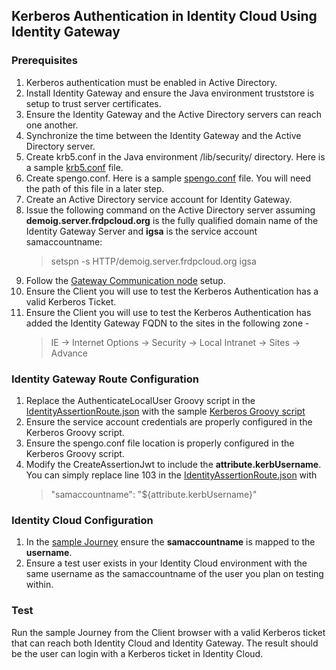<!--
*
 * This code is to be used exclusively in connection with ForgeRock’s software or services. 
 * ForgeRock only offers ForgeRock software or services to legal entities who have entered 
 * into a binding license agreement with ForgeRock.  
 *
-->
## Kerberos Authentication in Identity Cloud Using Identity Gateway
### Prerequisites
1. Kerberos authentication must be enabled in Active Directory.
2. Install Identity Gateway and ensure the Java environment truststore is setup to trust server certificates.
3. Ensure the Identity Gateway and the Active Directory servers can reach one another.
4. Synchronize the time between the Identity Gateway and the Active Directory server.
5. Create krb5.conf in the Java environment /lib/security/ directory.  Here is a sample [krb5.conf](https://github.com/ForgeRock/tntp-kerberos-cloud/blob/main/samples/krb5.conf) file.
6. Create spengo.conf.  Here is a sample [spengo.conf](https://github.com/ForgeRock/tntp-kerberos-cloud/blob/main/samples/spnego.conf) file. You will need the path of this file in a later step.
7. Create an Active Directory service account for Identity Gateway.  
8. Issue the following command on the Active Directory server assuming **demoig.server.frdpcloud.org** is the fully qualified domain name of the Identity Gateway Server and **igsa** is the service account samaccountname: 
      >setspn -s HTTP/demoig.server.frdpcloud.org igsa
9. Follow the [Gateway Communication node](https://backstage.forgerock.com/docs/idcloud/latest/release-notes/rapid-channel/auth-node-gateway-comm.html) setup.
10. Ensure the Client you will use to test the Kerberos Authentication has a valid Kerberos Ticket.
11. Ensure the Client you will use to test the Kerberos Authentication has added the Identity Gateway FQDN to the sites in the following zone -
      >IE -> Internet Options -> Security -> Local Intranet -> Sites -> Advance
### Identity Gateway Route Configuration
1. Replace the AuthenticateLocalUser Groovy script in the [IdentityAssertionRoute.json](https://github.com/ForgeRock/gateway-communication-node/blob/main/sample/IdentityAssertionRoute.json) with the sample [Kerberos Groovy script](https://github.com/ForgeRock/tntp-kerberos-cloud/blob/main/samples/ValidateKerberosTicket.groovy)
2. Ensure the service account credentials are properly configured in the Kerberos Groovy script.
3. Ensure the spengo.conf file location is properly configured in the Kerberos Groovy script.
4. Modify the CreateAssertionJwt to include the **attribute.kerbUsername**. You can simply replace line 103 in the [IdentityAssertionRoute.json](https://github.com/ForgeRock/gateway-communication-node/blob/main/sample/IdentityAssertionRoute.json#L103) with
      >"samaccountname": "${attribute.kerbUsername}"
### Identity Cloud Configuration
1. In the [sample Journey](https://github.com/ForgeRock/gateway-communication-node/blob/main/sample/IG-ForShow-journeyExport-alpha-realm-openam-tntp-ig-testing.forgeblocks.com-2023-10-16T18_46_17.252Z.json) ensure the **samaccountname** is mapped to the **username**.
2. Ensure a test user exists in your Identity Cloud environment with the same username as the samaccountname of the user you plan on testing within.
### Test
Run the sample Journey from the Client browser with a valid Kerberos ticket that can reach both Identity Cloud and Identity Gateway.  The result should be the user can login with a Kerberos ticket in Identity Cloud.
